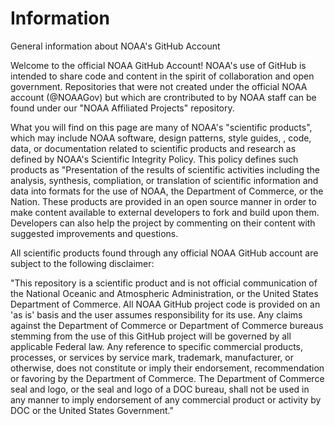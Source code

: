 # Information
General information about NOAA's GitHub Account

Welcome to the official NOAA GitHub Account! NOAA's use of GitHub is intended to share code and content in the spirit of collaboration and open government. Repositories that were not created under the official NOAA account (@NOAAGov) but which are crontributed to by NOAA staff can be found under our "NOAA Affiliated Projects" repository. 

What you will find on this page are many of NOAA's "scientific products", which may include NOAA software, design patterns, style guides, , code, data, or documentation related to scientific products and research as defined by NOAA's Scientific Integrity Policy. This policy defines such products as "Presentation of the results of scientific activities including the analysis, synthesis, compliation, or translation of scientific information and data into formats for the use of NOAA, the Department of Commerce, or the Nation. These products are provided in an open source manner in order to make content available to external developers to fork and build upon them. Developers can also help the project by commenting on their content with suggested improvements and questions. 

All scientific products found through any official NOAA GitHub account are subject to the following disclaimer: 

"This repository is a scientific product and is not official communication of the National Oceanic and Atmospheric Administration, or the United States Department of Commerce. All NOAA GitHub project code is provided on an 'as is' basis and the user assumes responsibility for its use. Any claims against the Department of Commerce or Department of Commerce bureaus stemming from the use of this GitHub project will be governed by all applicable Federal law. Any reference to specific commercial products, processes, or services by service mark, trademark, manufacturer, or otherwise, does not constitute or imply their endorsement, recommendation or favoring by the Department of Commerce. The Department of Commerce seal and logo, or the seal and logo of a DOC bureau, shall not be used in any manner to imply endorsement of any commercial product or activity by DOC or the United States Government."
